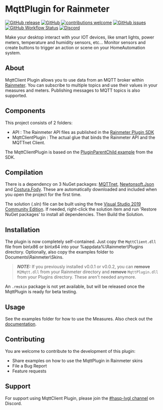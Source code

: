 # MqttPlugin for Rainmeter

[![GitHub release](https://img.shields.io/github/release/fvanroie/MqttClientPlugin.svg)](https://github.com/fvanroie/MqttClientPlugin/releases)
[![GitHub](https://img.shields.io/github/license/mashape/apistatus.svg)](https://github.com/fvanroie/MqttClientPlugin/blob/master/LICENSE)
[![contributions welcome](https://img.shields.io/badge/contributions-welcome-brightgreen.svg?style=flat)](#Contributing)
[![GitHub issues](https://img.shields.io/github/issues/fvanroie/MqttClientPlugin.svg)](http://github.com/fvanroie/MqttClientPlugin/issues)
[![GitHub Workflow Status](https://img.shields.io/github/workflow/status/fvanroie/MqttClientPlugin/Build%20Plugin?label=Build%20Plugin&logo=github&logoColor=%23dddddd)](https://github.com/fvanroie/MqttClientPlugin/actions?query=workflow%3A%22Build+Plugin%22)
[![Discord](https://img.shields.io/discord/538814618106331137?color=%237289DA&label=support&logo=discord&logoColor=white)][6]

Make your desktop interact with your IOT devices, like smart lights, power meters, temperature and humidity sensors, etc...
Monitor sensors and create buttons to trigger an action or scene on your HomeAutomation system.

## About

MqttClient Plugin allows you to use data from an MQTT broker within [Rainmeter](http://www.rainmeter.net).
You can subscribe to multiple topics and use their values in your measures and meters.
Publishing messages to MQTT topics is also supported.


## Components

This project consists of 2 folders:

- API : The Rainmeter API files as published in the [Rainmeter Plugin SDK][1]
- MqttClientPlugin : The actual glue that binds the Rainmeter API and the MQTTnet Client.

The MqttClientPlugin is based on the [PluginParentChild example](https://github.com/rainmeter/rainmeter-plugin-sdk/tree/master/C%23/PluginParentChild) from the SDK.

## Compilation

There is a dependency on 3 NuGet packages: [MQTTnet][3], [Newtonsoft.Json][4] and [Costura.Fody][5].
These are automatically downloaded and included when you open the project for the first time.

The solution (.sln) file can be built using the free [Visual Studio 2019 Community Edition](https://visualstudio.microsoft.com/vs/community/).
If needed, right-click the solution item and run 'Restore NuGet packages' to install all dependencies.
Then Build the Solution. 

## Installation

The plugin is now completely self-contained. Just copy the `MqttClient.dll` file from bin\x86 or bin\x64 into your %appdata%\Rainmeter\Plugins directory.
Optionally, also copy the examples folder to Documents\Rainmeter\Skins.

> **_NOTE:_** If you previously installed v0.0.1 or v0.0.2, you can **remove** `M2Mqtt.dll` from your Rainmeter directory and **remove** `MqttPlugin.dll` from your Plugins directory. These aren't needed anymore.

An `.rmskin` package is not yet available, but will be released once the MqttPlugin is ready for beta testing.

## Usage

See the examples folder for how to use the Measures. Also check out the [documentation](https://fvanroie.github.io/MqttClientPlugin).

## Contributing

You are welcome to contribute to the development of this plugin:
- Share examples on how to use the MqttPlugin in Rainmeter skins
- File a Bug Report
- Feature requests

## Support

For support using MqttClient Plugin, please join the [#hasp-lvgl channel][6] on Discord.

[1]:https://github.com/rainmeter/rainmeter-plugin-sdk
[2]:https://github.com/eclipse/paho.mqtt.m2mqtt
[3]:https://github.com/chkr1011/MQTTnet
[4]:https://github.com/JamesNK/Newtonsoft.Json
[5]:https://github.com/Fody/Costura
[6]: https://discord.gg/VCWyuhF
